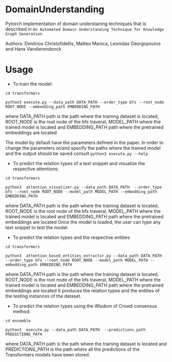 # DomainUnderstanding

Pytorch implementation of domain understaning techniques that is described in `An Automated Domain Understanding Technique for Knowledge Graph Generation`

Authors: Dimitrios Christofidellis, Matteo Manica, Leonidas Georgopoulos and Hans Vandierendonck

# Usage 


* To train the model:

```
cd transformers

python3 execute.py --data_path DATA_PATH --order_type bfs --root_node ROOT_NODE --embedding_path EMBEDDING_PATH  

```

 where DATA_PATH path is the path where the training dataset is located, ROOT_NODE is the root node of the bfs traveral, MODEL_PATH where the trained model is located and EMBEDDING_PATH  path where the pretrained embeddings are located



The model by default have the parameters defined in the paper. In order to change the parameters or/and specify the paths where the trained model and the output should be saved consult `python3 execute.py --help`



* To predict the relation types of a text snippet and visualize the respective attentions:

```
cd transformers

python3  attention_visualizer.py --data_path DATA_PATH  --order_type bfs --root_node ROOT_NODE --model_path MODEL_PATH --embedding_path EMBEDDING_PATH

```
 where DATA_PATH path is the path where the training dataset is located, ROOT_NODE is the root node of the bfs traveral, MODEL_PATH where  the trained model is located and EMBEDDING_PATH  path where the pretrained embeddings are located
Once the model is loaded, the user can type any text snippet to test the model.


* To predict the relation types and the respective entities


```
cd transformers

python3  attention_based_entities_extractor.py --data_path DATA_PATH  --order_type bfs --root_node ROOT_NODE --model_path MODEL_PATH --embedding_path EMBEDDING_PATH

```
 where DATA_PATH path is the path where the training dataset is located, ROOT_NODE is the root node of the bfs traveral, MODEL_PATH where  the trained model is located and EMBEDDING_PATH  path where the pretrained embeddings are located
It produces the relation types and the entities of the testing instances of the dataset.


* To predict the relation types using the Wisdom of Crowd consensus method:

```
cd ensemble

python3  execute.py --data_path DATA_PATH  --predictions_path PREDICTIONS_PATH

```

where DATA_PATH path is the path where the training dataset is located and PREDICTIONS_PATH is the path where all the predictions of the Transformers models have been stored.


